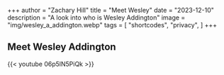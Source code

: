 +++
author = "Zachary Hill"
title = "Meet Wesley"
date = "2023-12-10"
description = "A look into who is Wesley Addington"
image = "img/wesley_a_addington.webp"
tags = [
    "shortcodes",
    "privacy",
]
+++


## Meet Wesley Addington

{{< youtube 06p5lN5PiQk >}}

<br>
